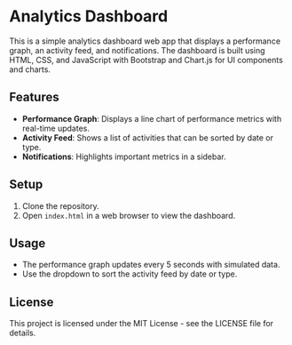 # Analytics Dashboard

This is a simple analytics dashboard web app that displays a performance graph, an activity feed, and notifications. The dashboard is built using HTML, CSS, and JavaScript with Bootstrap and Chart.js for UI components and charts.

## Features

- **Performance Graph**: Displays a line chart of performance metrics with real-time updates.
- **Activity Feed**: Shows a list of activities that can be sorted by date or type.
- **Notifications**: Highlights important metrics in a sidebar.

## Setup

1. Clone the repository.
2. Open `index.html` in a web browser to view the dashboard.

## Usage

- The performance graph updates every 5 seconds with simulated data.
- Use the dropdown to sort the activity feed by date or type.

## License

This project is licensed under the MIT License - see the LICENSE file for details.
